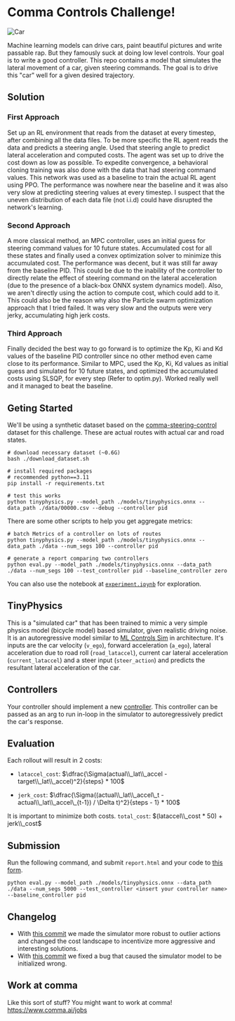 # Comma Controls Challenge!
![Car](./imgs/car.jpg)

Machine learning models can drive cars, paint beautiful pictures and write passable rap. But they famously suck at doing low level controls. Your goal is to write a good controller. This repo contains a model that simulates the lateral movement of a car, given steering commands. The goal is to drive this "car" well for a given desired trajectory.

## Solution
### First Approach
Set up an RL environment that reads from the dataset at every timestep, after combining all the data files. To be more specific the RL agent reads the data and predicts a steering angle. Used that steering angle to predict lateral acceleration and computed costs. The agent was set up to drive the cost down as low as possible. To expedite convergence, a behavioral cloning training was also done with the data that had steering command values. This network was used as a baseline to train the actual RL agent using PPO. The performance was nowhere near the baseline and it was also very slow at predicting steering values at every timestep. I suspect that the uneven distribution of each data file (not i.i.d) could have disrupted the network's learning.

### Second Approach
A more classical method, an MPC controller, uses an initial guess for steering command values for 10 future states. Accumulated cost for all these states and finally used a convex optimization solver to minimize this accumulated cost. The performance was decent, but it was still far away from the baseline PID. This could be due to the inability of the controller to directly relate the effect of steering command on the lateral acceleration (due to the presence of a black-box ONNX system dynamics model). Also, we aren't directly using the action to compute cost, which could add to it. This could also be the reason why also the Particle swarm optimization approach that I tried failed. It was very slow and the outputs were very jerky, accumulating high jerk costs.

### Third Approach
Finally decided the best way to go forward is to optimize the Kp, Ki and Kd values of the baseline PID controller since no other method even came close to its performance. Similar to MPC, used the Kp, Ki, Kd values as initial guess and simulated for 10 future states, and optimized the accumulated costs using SLSQP, for every step (Refer to optim.py). Worked really well and it managed to beat the baseline.

## Geting Started
We'll be using a synthetic dataset based on the [comma-steering-control](https://github.com/commaai/comma-steering-control) dataset for this challenge. These are actual routes with actual car and road states.

```
# download necessary dataset (~0.6G)
bash ./download_dataset.sh

# install required packages
# recommended python==3.11
pip install -r requirements.txt

# test this works
python tinyphysics.py --model_path ./models/tinyphysics.onnx --data_path ./data/00000.csv --debug --controller pid 
```

There are some other scripts to help you get aggregate metrics: 
```
# batch Metrics of a controller on lots of routes
python tinyphysics.py --model_path ./models/tinyphysics.onnx --data_path ./data --num_segs 100 --controller pid

# generate a report comparing two controllers
python eval.py --model_path ./models/tinyphysics.onnx --data_path ./data --num_segs 100 --test_controller pid --baseline_controller zero

```
You can also use the notebook at [`experiment.ipynb`](https://github.com/commaai/controls_challenge/blob/master/experiment.ipynb) for exploration.

## TinyPhysics
This is a "simulated car" that has been trained to mimic a very simple physics model (bicycle model) based simulator, given realistic driving noise. It is an autoregressive model similar to [ML Controls Sim](https://blog.comma.ai/096release/#ml-controls-sim) in architecture. It's inputs are the car velocity (`v_ego`), forward acceleration (`a_ego`), lateral acceleration due to road roll (`road_lataccel`), current car lateral acceleration (`current_lataccel`) and a steer input (`steer_action`) and predicts the resultant lateral acceleration of the car.


## Controllers
Your controller should implement a new [controller](https://github.com/commaai/controls_challenge/tree/master/controllers). This controller can be passed as an arg to run in-loop in the simulator to autoregressively predict the car's response.


## Evaluation
Each rollout will result in 2 costs:
- `lataccel_cost`: $\dfrac{\Sigma(actual\\_lat\\_accel - target\\_lat\\_accel)^2}{steps} * 100$

- `jerk_cost`: $\dfrac{\Sigma((actual\\_lat\\_accel\_t - actual\\_lat\\_accel\_{t-1}) / \Delta t)^2}{steps - 1} * 100$

It is important to minimize both costs. `total_cost`: $(lataccel\\_cost * 50) + jerk\\_cost$

## Submission
Run the following command, and submit `report.html` and your code to [this form](https://forms.gle/US88Hg7UR6bBuW3BA).

```
python eval.py --model_path ./models/tinyphysics.onnx --data_path ./data --num_segs 5000 --test_controller <insert your controller name> --baseline_controller pid
```

## Changelog
- With [this commit](https://github.com/commaai/controls_challenge/commit/fdafbc64868b70d6ec9c305ab5b52ec501ea4e4f) we made the simulator more robust to outlier actions and changed the cost landscape to incentivize more aggressive and interesting solutions.
- With [this commit](https://github.com/commaai/controls_challenge/commit/4282a06183c10d2f593fc891b6bc7a0859264e88) we fixed a bug that caused the simulator model to be initialized wrong.

## Work at comma
Like this sort of stuff? You might want to work at comma!
https://www.comma.ai/jobs
